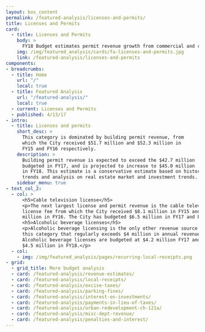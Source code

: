 ```yaml
---
layout: bos_content
permalink: /featured-analysis/licenses-and-permits/
title: Licenses and Permits
card:
  - title: Licenses and Permits
    body: >
      FY18 Budget estimates permit revenue growth from commercial and residential real estate development.
    img: /img/featured_analysis/cards/fa-licenses-and-permits.jpg
    link: /featured-analysis/licenses-and-permits
components:
- breadcrumbs:
  - title: Home
    url: "/"
    local: true
  - title: Featured Analysis
    url: "/featured-analysis/"
    local: true
  - current: Licenses and Permits
  - published: 4/13/17
- intro:
  - title: Licenses and permits
    short_desc: >
      This category is dominated by building permit revenue, from 
      which the City received $51.7 million and $52.3 million in 
      FY15 and FY16 respectively.
    description: >
      Building permit revenue is expected to exceed the $42.7 million 
      budgeted in FY17, and is projected to increase to $45.0 million 
      in FY18. This estimate is a conservative estimate based on historical 
      trends and analysis on real estate market and investment trends.
    sidebar_menu: true    
- text_col_2:
  - col: >
      <h5>Cable television license</h5>
      <p>The next largest license and permit revenue is the cable television 
      license fee from which the City received $8.1 million in FY15 and $7.1 
      million in FY16. The City has budgeted $6.5 million in FY17 and FY18.</p>
      <h5>Alcoholic beverage licenses</h5>
      <p>Alcoholic beverage licensing is the only other revenue source in 
      this category that regularly exceeds $4 million in annual revenue. 
      Alcoholic beverage licenses are budgeted at $4.2 million FY17 and 
      $4.5 million in FY18.</p>
  - col: 
    - img: /img/featured_analysis/pages/recurring-local-receipts.png
- grid:
  - grid_title: More budget analysis
  - card: /featured-analysis/revenue-estimates/
  - card: /featured-analysis/local-receipts/
  - card: /featured-analysis/excise-taxes/
  - card: /featured-analysis/parking-fines/
  - card: /featured-analysis/interest-on-investments/
  - card: /featured-analysis/payments-in-lieu-of-taxes/
  - card: /featured-analysis/urban-redevelopment-ch-121a/
  - card: /featured-analysis/misc-dept-revenue/
  - card: /featured-analysis/penalties-and-interest/
---
```

